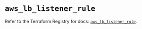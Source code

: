 # `aws_lb_listener_rule`

Refer to the Terraform Registry for docs: [`aws_lb_listener_rule`](https://registry.terraform.io/providers/hashicorp/aws/6.7.0/docs/resources/lb_listener_rule).
